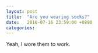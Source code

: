 ```yaml
---
layout: post
title:  "Are you wearing socks?"
date:   2016-07-16 23:59:00 +0800
categories: 
---
```

Yeah, I wore them to work.
